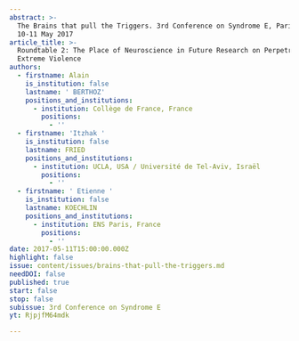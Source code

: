 ```yaml
---
abstract: >-
  The Brains that pull the Triggers. 3rd Conference on Syndrome E, Paris IAS,
  10-11 May 2017 
article_title: >-
  Roundtable 2: The Place of Neuroscience in Future Research on Perpetrators of
  Extreme Violence
authors:
  - firstname: Alain
    is_institution: false
    lastname: ' BERTHOZ'
    positions_and_institutions:
      - institution: Collège de France, France
        positions:
          - ''
  - firstname: 'Itzhak '
    is_institution: false
    lastname: FRIED
    positions_and_institutions:
      - institution: UCLA, USA / Université de Tel-Aviv, Israël
        positions:
          - ''
  - firstname: ' Etienne '
    is_institution: false
    lastname: KOECHLIN
    positions_and_institutions:
      - institution: ENS Paris, France
        positions:
          - ''
date: 2017-05-11T15:00:00.000Z
highlight: false
issue: content/issues/brains-that-pull-the-triggers.md
needDOI: false
published: true
start: false
stop: false
subissue: 3rd Conference on Syndrome E
yt: RjpjfM64mdk

---
```

<Youtube yt="RjpjfM64mdk" caption="Roundtable 2: The Place of Neuroscience in Future Research on Perpetrators of Extreme Violence" start="false" stop="false"></Youtube>
